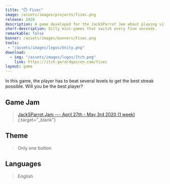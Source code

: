 ```yaml
---
title: "⏱️ Fisec"
image: /assets/images/projects/fisec.png
release: 2020
description: A game developed for the JackSParrot Jam about playing silly mini-games that switch every five seconds.
short-description: Silly mini-games that switch every five seconds.
remarkable: false
banner: /assets/images/banners/Fisec.png
tools:
 - "/assets/images/logos/Unity.png"
download:
  - img: "/assets/images/logos/Itch.png"
    link: https://itch.gerardgascon.com/fisec
layout: game
---
```


In this game, the player has to beat several levels to get the best streak possible. Will you be the best player?

## Game Jam

> [JackSParrot Jam --- April 27th - May 3rd 2020 (1 week)](https://itch.io/jam/jacksparrotjam/){:target="_blank"}

## Theme

> Only one button

## Languages

> English

